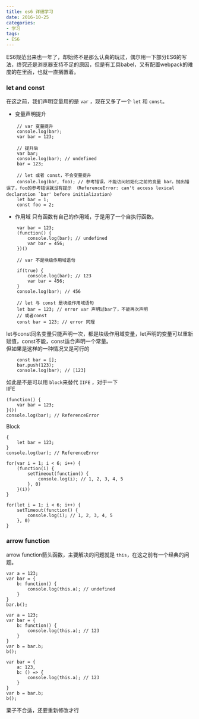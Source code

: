 ```yaml
---
title: es6 详细学习
date: 2016-10-25
categories:
- 学习
tags:
- ES6
---
```

ES6规范出来也一年了，却始终不是那么认真的玩过，偶尔用一下部分ES6的写法，终究还是浏览器支持不足的原因，但是有工具babel，又有配置webpack的难度的在里面，也就一直搁置着。  
<!-- more -->
### let and const
在这之前，我们声明变量用的是 ` var ` ，现在又多了一个 ` let ` 和 ` const `。  
* 变量声明提升
```
	// var 变量提升
	console.log(bar);
	var bar = 123;

	// 提升后
	var bar;
	console.log(bar); // undefined
	bar = 123;

	// let 或者 const，不会变量提升
	console.log(bar, foo); // 参考错误，不能访问初始化之前的变量 bar。抛出错误了，foo的参考错误就没有提示 （ReferenceError: can't access lexical declaration `bar' before initialization）
	let bar = 1;
	const foo = 2;	
```

* 作用域
只有函数有自己的作用域，于是用了一个自执行函数。  
```
	var bar = 123;
	(function() {
		console.log(bar); // undefined
		var bar = 456;
	})()

	// var 不是块级作用域语句 

	if(true) {
		console.log(bar); // 123
		var bar = 456;
	}
	console.log(bar); // 456

	// let 与 const 是块级作用域语句
	let bar = 123; // error var 声明过bar了，不能再次声明
	// 或者const
	const bar = 123; // error 同理
```
let与const同名变量只能声明一次，都是块级作用域变量，let声明的变量可以重新赋值，const不能，const适合声明一个常量。  
但如果是这样的一种情况又是可行的  
```
	const bar = [];
	bar.push(123);
	console.log(bar); // [123]
```
如此是不是可以用 ` block `来替代 ` IIFE ` ，对于一下  
IIFE
```
(function() {
	var bar = 123;
}())
console.log(bar); // ReferenceError
```

Block
```
{
	let bar = 123;
}
console.log(bar); // ReferenceError
```

```
for(var i = 1; i < 6; i++) {
	(function(i) {
		setTimeout(function() {
			console.log(i); // 1, 2, 3, 4, 5
		}, 0)
	}(i))
}
```

```
for(let i = 1; i < 6; i++) {
	setTimeout(function() {
		console.log(i); // 1, 2, 3, 4, 5
	}, 0)
}
```

### arrow function
arrow function箭头函数，主要解决的问题就是 ` this `，在这之前有一个经典的问题。  
```
var a = 123;
var bar = {
	b: function() {
		console.log(this.a); // undefined
	}
}
bar.b();
```

```
var a = 123;
var bar = {
	b: function() {
		console.log(this.a); // 123
	}
}
var b = bar.b;
b();
```

```
var bar = {
	a: 123,
	b: () => {
		console.log(this.a); // 123
	}
}
var b = bar.b;
b();
```
栗子不合适，还要重新修改才行